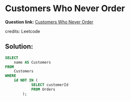 # Customers Who Never Order

**Question link:** [Customers Who Never Order](https://leetcode.com/problems/customers-who-never-order/description/)

credits: Leetcode

## Solution:
```sql
SELECT
    name AS Customers
FROM
    Customers
WHERE
    id NOT IN (
            SELECT customerId
            FROM Orders
        );
```